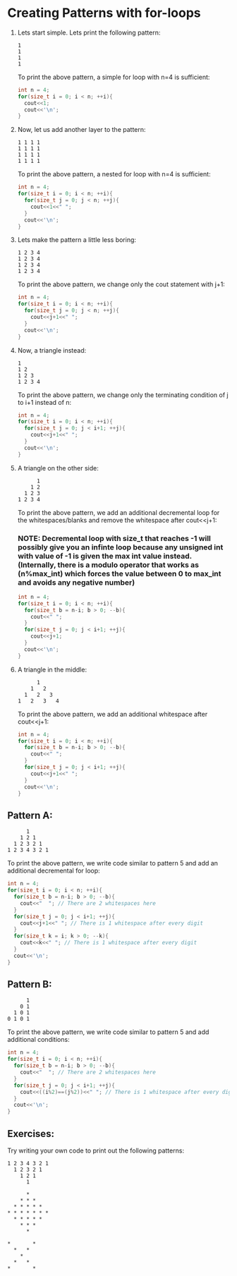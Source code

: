 # Creating Patterns with for-loops

1. Lets start simple. Lets print the following pattern:
    ```
    1
    1
    1
    1
    ```
    To print the above pattern, a simple for loop with n=4 is sufficient:
    ```c++
    int n = 4;
    for(size_t i = 0; i < n; ++i){
      cout<<1;
      cout<<'\n';
    }
    ```
2. Now, let us add another layer to the pattern:
    ```
    1 1 1 1
    1 1 1 1
    1 1 1 1
    1 1 1 1
    ```
    To print the above pattern, a nested for loop with n=4 is sufficient:
    ```c++
    int n = 4;
    for(size_t i = 0; i < n; ++i){
      for(size_t j = 0; j < n; ++j){
        cout<<1<<" ";
      }
      cout<<'\n';
    }
    ```
3. Lets make the pattern a little less boring:
    ```
    1 2 3 4
    1 2 3 4
    1 2 3 4
    1 2 3 4
    ```
    To print the above pattern, we change only the cout statement with j+1:
    ```c++
    int n = 4;
    for(size_t i = 0; i < n; ++i){
      for(size_t j = 0; j < n; ++j){
        cout<<j+1<<" ";
      }
      cout<<'\n';
    }
    ```
4. Now, a triangle instead:
    ```
    1
    1 2 
    1 2 3
    1 2 3 4
    ```
    To print the above pattern, we change only the terminating condition of j to i+1 instead of n:
    ```c++
    int n = 4;
    for(size_t i = 0; i < n; ++i){
      for(size_t j = 0; j < i+1; ++j){
        cout<<j+1<<" ";
      }
      cout<<'\n';
    }
    ```
5. A triangle on the other side:
    ```
          1
        1 2 
      1 2 3
    1 2 3 4
    ```
    To print the above pattern, we add an additional decremental loop for the whitespaces/blanks and remove the whitespace after cout<<j+1:
    ### NOTE: Decremental loop with size_t that reaches -1 will possibly give you an infinte loop because any unsigned int with value of -1 is given the max int value instead. (Internally, there is a modulo operator that works as (n%max_int) which forces the value between 0 to max_int and avoids any negative number)
    ```c++
    int n = 4;
    for(size_t i = 0; i < n; ++i){
      for(size_t b = n-i; b > 0; --b){
        cout<<" ";
      }
      for(size_t j = 0; j < i+1; ++j){
        cout<<j+1;
      }
      cout<<'\n';
    }
    ```
6. A triangle in the middle:
    ```
          1
        1   2 
      1   2   3
    1   2   3   4
    ```
    To print the above pattern, we add an additional whitespace after cout<<j+1:
    ```c++
    int n = 4;
    for(size_t i = 0; i < n; ++i){
      for(size_t b = n-i; b > 0; --b){
        cout<<" ";
      }
      for(size_t j = 0; j < i+1; ++j){
        cout<<j+1<<" ";
      }
      cout<<'\n';
    }
    ```
    
## Pattern A:
```
      1
    1 2 1
  1 2 3 2 1
1 2 3 4 3 2 1
```

To print the above pattern, we write code similar to pattern 5 and add an additional decremental for loop:

```c++
int n = 4;
for(size_t i = 0; i < n; ++i){
  for(size_t b = n-i; b > 0; --b){
    cout<<"  "; // There are 2 whitespaces here
  }
  for(size_t j = 0; j < i+1; ++j){
    cout<<j+1<<" "; // There is 1 whitespace after every digit
  }
  for(size_t k = i; k > 0; --k){
    cout<<k<<" "; // There is 1 whitespace after every digit
  }
  cout<<'\n';
}
```
    
## Pattern B:
```
      1
    0 1
  1 0 1
0 1 0 1
```

To print the above pattern, we write code similar to pattern 5 and add additional conditions:

```c++
int n = 4;
for(size_t i = 0; i < n; ++i){
  for(size_t b = n-i; b > 0; --b){
    cout<<"  "; // There are 2 whitespaces here
  }
  for(size_t j = 0; j < i+1; ++j){
    cout<<((i%2)==(j%2))<<" "; // There is 1 whitespace after every digit
  }
  cout<<'\n';
}
```

## Exercises:

Try writing your own code to print out the following patterns:

```
1 2 3 4 3 2 1
  1 2 3 2 1
    1 2 1
      1
```

```
      *
    * * *
  * * * * *
* * * * * * *
  * * * * *
    * * *
      *
```
```
*       *
  *   *
    *
  *   *
*       *
```

